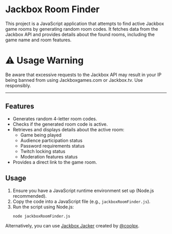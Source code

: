 # Jackbox Room Finder
This project is a JavaScript application that attempts to find active Jackbox game rooms by generating random room codes. It fetches data from the Jackbox API and provides details about the found rooms, including the game name and room features.

# ⚠️ Usage Warning
Be aware that excessive requests to the Jackbox API may result in your IP being banned from using Jackboxgames.com or Jackbox.tv. Use responsibly.

---

## Features
- Generates random 4-letter room codes.
- Checks if the generated room code is active.
- Retrieves and displays details about the active room:
  - Game being played
  - Audience participation status
  - Password requirements status
  - Twitch locking status
  - Moderation features status
- Provides a direct link to the game room.

## Usage
1. Ensure you have a JavaScript runtime environment set up (Node.js recommended).
2. Copy the code into a JavaScript file (e.g., `jackboxRoomFinder.js`).
3. Run the script using Node.js:
   ```bash
   node jackboxRoomFinder.js
Alternatively, you can use [Jackbox Jacker](https://jackbox-jacker.coolpixels.net/) created by [@coolpx](https://github.com/coolpx).
